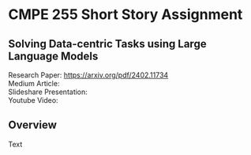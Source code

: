 # **CMPE 255 Short Story Assignment**

## Solving Data-centric Tasks using Large Language Models

Research Paper: https://arxiv.org/pdf/2402.11734  
Medium Article:  
Slideshare Presentation:  
Youtube Video:

## Overview

Text
